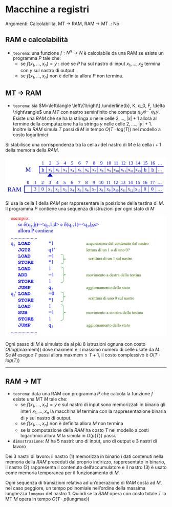 # Macchine a registri

Argomenti: Calcolabilità, MT -> RAM, RAM -> MT
.: No

## RAM e calcolabilità

- `teorema`: una funzione $f:N^n\to N$ è calcolabile da una RAM se esiste un programma $P$ tale che:
    - se $f(x_1,...,x_n)=y$ : cioè se $P$ ha sul nastro di input $x_1,...,x_2$ termina con $y$ sul nastro di output
    - se $f(x_1,...,x_n)$ non è definita allora $P$ non termina.

## MT $\to$ RAM

- `teorema`: sia $M=\left\langle \left\{1\right\},\underline{b}, K, q_0, F, \delta \right\rangle$ una $MT$ con nastro seminfinito che computa $q_0x\vdash ^*q_Fy$. Esiste una $RAM$ che se ha la stringa $x$ nelle celle $2,...,|x|+1$ allora al termine della computazione ha la stringa $y$ nelle celle $2,....,|y|+1$. Inoltre la $RAM$ simula $T$ passi di $M$ in tempo $O(T\cdot log(T))$ nel modello a costo logaritmici

Si stabilisce una corrispondenza tra la cella $i$ del nastro di $M$ e la cella $i+1$ della memoria della $RAM$.

![Screenshot from 2025-01-19 22-29-41.png](Screenshot_from_2025-01-19_22-29-41.png)

SI usa la cella $1$ della $RAM$ per rappresentare la posizione della testina di $M$. Il programma $P$ contiene una sequenza di istruzioni per ogni stato di $M$

![Screenshot from 2025-01-19 22-31-38.png](Screenshot_from_2025-01-19_22-31-38.png)

Ogni passo di $M$ è simulato da al più 8 istruzioni ognuna con costo $O(log(\text{maxmem}))$ dove $\text{maxmem}$ è il massimo numero di celle usate da $M$. Se $M$ esegue $T$ passi allora $\text{maxmem}\le T+1$, il costo complessivo è $O(T\cdot log(T))$

---

## RAM $\to$ MT

- `teorema`: data una RAM con programma $P$ che calcola la funzione $f$ esiste una MT $M$ tale che:
    - se $f(x_1,...,x_n)=y$ e sul nastro di input sono memorizzati in binario gli interi $x_1,...,x_n$ la macchina $M$ termina con la rappresentazione binaria di $y$ sul nastro di output.
    - se $f(x_1,...,x_n)$ non è definita allora $M$ non termina
    - se la computazione della $RAM$ ha costo $T$ nel modello a costi logaritmici allora $M$ la simula in $O(p(T))$ passi.
- `dimostrazione`: $M$ ha 5 nastri: uno di input, uno di output e 3 nastri di lavoro

Dei 3 nastri di lavoro: il nastro $(1)$ memorizza in binario i dati contenuti nella memoria della $RAM$ preceduti dal proprio indirizzo, rappresentato in binario, il nastro $(2)$ rappresenta il contenuto dell’accumulatore e il nastro $(3)$ è usato come memoria temporanea per il funzionamento di $M$.

Ogni sequenza di transizioni relativa ad un’operazione di $RAM$ costa ad $M$, nel caso peggiore, un tempo polinomiale nell’ordine della massima lunghezza `lungmax` del nastro $1$. Quindi se la $RAM$ opera con costo totale $T$ la MT $M$ opera in tempo $O(T\cdot p(\text{lungmax}))$